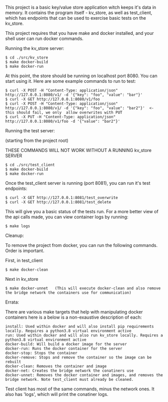 
This project is a basic key/value store application witch keeps it's data in memory. It contains the program itself - kv_store, as well as test_client, which has endpoints that can be used to exercise basic tests on the kv_store.

This project requires that you have make and docker installed, and your shell user can run docker commands.


Running the kv_store server:

```
$ cd ./src/kv_store
$ make docker-build
$ make docker-run
```

At this point, the store should be running on localhost port 8080. You can start using it. Here are some example commands
to run to test:

```
$ curl -X POST -H "Content-Type: application/json" http://127.0.0.1:8080/v1/ -d '{"key": "foo", "value": "bar"}'
$ curl -X GET http://127.0.0.1:8080/v1/foo
$ curl -X POST -H "Content-Type: application/json" http://127.0.0.1:8080/v1/ -d '{"key": "foo", "value": "bar2"}'  <- this should fail, we only  allow overwrites with PUT
$ curl -X PUT -H "Content-Type: application/json" http://127.0.0.1:8080/v1/foo -d '{"value": "bar2"}'
```

Running the test server:

(starting from the project root)

THESE COMMANDS WILL NOT WORK WITHOUT A RUNNING kv_store SERVER

```
$ cd ./src/test_client
$ make docker-build
$ make docker-run
```

Once the test_client server is running (port 8081), you can run it's test endpoints:

```
$ curl -X GET http://127.0.0.1:8081/test_overwrite
$ curl -X GET http://127.0.0.1:8081/test_delete
```

This will give you a basic status of the tests run. For a more better view of the api calls made, you can view container logs by running:

```
$ make logs
```

Cleanup:

To remove the project from docker, you can run the following commands. Order is important.

First, in test_client

```
$ make docker-clean
```

Next in kv_store

```
$ make docker-unnet   (This will execute docker-clean and also remove the bridge network the containers use for communication)
```

Errata:

There are various make targets that help with manipulating docker containers here is a below is a non-exaustive description of each:

```
install: Used within docker and will also install pip requirements locally. Requires a python3.8 virtual environment active
run: Used within docker and will also run kv_store locally. Requires a python3.8 virtual environment active
docker-build: Will build a docker image for the server
docker-run: Runs the docker container for the server
docker-stop: Stops the container
docker-remove: Stops and remove the container so the image can be rebuilt
docker-clean: Removes the container and image
docker-net: Creates the bridge network the conatiners use
docker-unnet: Removes the docker container and images, and removes the bridge network. Note test_client must already be cleaned.
```

Test client has most of the same commands, minus the network ones. It also has 'logs', which will print the conatiner logs.
